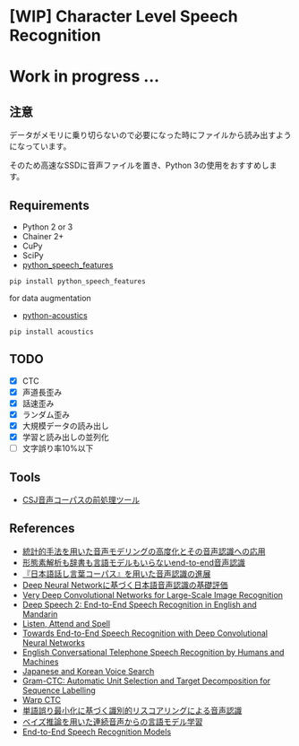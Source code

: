 # [WIP] Character Level Speech Recognition

# Work in progress ...

## 注意

データがメモリに乗り切らないので必要になった時にファイルから読み出すようになっています。

そのため高速なSSDに音声ファイルを置き、Python 3の使用をおすすめします。

## Requirements

- Python 2 or 3
- Chainer 2+
- CuPy
- SciPy
- [python_speech_features](https://github.com/jameslyons/python_speech_features)

```
pip install python_speech_features
```

for data augmentation

- [python-acoustics](https://github.com/python-acoustics/python-acoustics) 

```
pip install acoustics
``` 

## TODO

- [x] CTC
- [x] 声道長歪み
- [x] 話速歪み
- [x] ランダム歪み
- [x] 大規模データの読み出し
- [x] 学習と読み出しの並列化
- [ ] 文字誤り率10%以下

## Tools

- [CSJ音声コーパスの前処理ツール](https://github.com/musyoku/csj-preprocesser)

## References

- [統計的手法を用いた音声モデリングの高度化とその音声認識への応用](https://www.gavo.t.u-tokyo.ac.jp/~mine/japanese/nlp+slp/IPSJ-MGN451004.pdf)
- [形態素解析も辞書も言語モデルもいらないend-to-end音声認識](https://www.slideshare.net/t_koshikawa/endtoend)
- [『日本語話し言葉コーパス』を用いた音声認識の進展](http://sap.ist.i.kyoto-u.ac.jp/lab/bib/report/KAW-orc04.pdf)
- [Deep Neural Networkに基づく日本語音声認識の基礎評価](https://ipsj.ixsq.nii.ac.jp/ej/?action=repository_uri&item_id=94549&file_id=1&file_no=1)
- [Very Deep Convolutional Networks for Large-Scale Image Recognition](https://arxiv.org/abs/1409.1556)
- [Deep Speech 2: End-to-End Speech Recognition in English and Mandarin](https://arxiv.org/abs/1512.02595)
- [Listen, Attend and Spell](https://arxiv.org/abs/1508.01211)
- [Towards End-to-End Speech Recognition with Deep Convolutional Neural Networks](https://arxiv.org/abs/1701.02720)
- [English Conversational Telephone Speech Recognition by Humans and Machines](https://arxiv.org/abs/1703.02136)
- [Japanese and Korean Voice Search](https://static.googleusercontent.com/media/research.google.com/ja//pubs/archive/37842.pdf)
- [Gram-CTC: Automatic Unit Selection and Target Decomposition for Sequence Labelling](https://arxiv.org/abs/1703.00096)
- [Warp CTC](https://github.com/baidu-research/warp-ctc)
- [単語誤り最小化に基づく識別的リスコアリングによる音声認識](https://www.nhk.or.jp/strl/publica/rd/rd131/PDF/P28-39.pdf)
- [ベイズ推論を用いた連続音声からの言語モデル学習](http://www.phontron.com/paper/neubig10slp82.pdf)
- [End-to-End Speech Recognition Models](http://repository.cmu.edu/cgi/viewcontent.cgi?article=1762&context=dissertations)